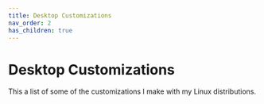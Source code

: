 ```yaml
---
title: Desktop Customizations
nav_order: 2
has_children: true
---
```


# Desktop Customizations

This a list of some of the customizations I make with my Linux distributions.